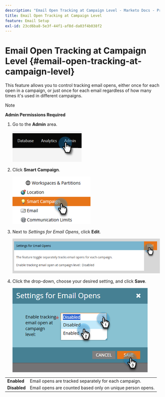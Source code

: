 ```yaml
---
description: "Email Open Tracking at Campaign Level - Marketo Docs - Product Documentation"
title: Email Open Tracking at Campaign Level
feature: Email Setup
exl-id: 23cd6ba8-5e3f-44f1-af8d-da03f4b038f2
---
```

# Email Open Tracking at Campaign Level {#email-open-tracking-at-campaign-level}

This feature allows you to control tracking email opens, either once for each open in a campaign, or just once for each email regardless of how many times it's used in different campaigns.

>[!NOTE]
>
>**Admin Permissions Required**

1. Go to the **Admin** area.

   ![](assets/email-open-tracking-at-campaign-level-1.png)

1. Click **Smart Campaign**.

   ![](assets/email-open-tracking-at-campaign-level-2.png)

1. Next to _Settings for Email Opens_, click **Edit**.

   ![](assets/email-open-tracking-at-campaign-level-3.png)

1. Click the drop-down, choose your desired setting, and click **Save**.

   ![](assets/email-open-tracking-at-campaign-level-4.png)

<table><tbody>
  <tr>
    <td><b>Enabled</b></td>
    <td>Email opens are tracked separately for each campaign.</td>
  </tr>
  <tr>
    <td><b>Disabled</b></td>
    <td>Email opens are counted based only on unique person opens.</td>
  </tr>
</tbody>
</table>
